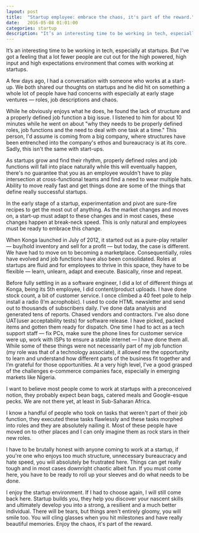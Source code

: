 ```yaml
---
layout: post
title:  "Startup employee: embrace the chaos, it's part of the reward."
date:   2016-05-08 01:01:00
categories: startup
description: "It’s an interesting time to be working in tech, especially at startups. But I’ve a feeling not too many people are cut out for the high powered, high input environment, high expectations that come with working at startups."
---
```


It’s an interesting time to be working in tech, especially at startups. But I’ve got a feeling that a lot fewer people are cut out for the high powered, high input and high expectations environment that comes with working at startups.

A few days ago, I had a conversation with someone who works at a start-up. We both shared our thoughts on startups and he did hit on something a whole lot of people have had concerns with especially at early stage ventures &mdash; roles, job descriptions and chaos.

While he obviously enjoys what he does, he found the lack of structure and a properly defined job function a big issue. I listened to him for about 10 minutes while he went on about "why they needs to be properly defined roles, job functions and the need to deal with one task at a time." This person, I'd assume is coming from a big company, where structures have been entrenched into the  company's ethos and bureaucracy is at its core. Sadly, this isn't the same with start-ups.

As startups grow and find their rhythm, properly defined roles and job functions will fall into place naturally while this will eventually happen, there's no guarantee that you as an employee wouldn't have to play intersection at cross-functional teams and find a need to wear multiple hats. Ability to move really fast and get things done are some of the things that define really successful startups.

In the early stage of a startup, experimentation and pivot are sure-fire recipes to get the most out of anything. As the market changes and moves on, a start-up must adapt to these changes and in most cases, these changes happen at break-neck speed. This is only natural and employees must be ready to embrace this change.

When Konga launched in July of 2012, it started out as a pure-play retailer &mdash; buy/hold inventory and sell for a profit &mdash;  but today, the case is different. We have had to move on to becoming a marketplace. Consequentially, roles have evolved and job functions have also been consolidated. Roles at startups are fluid and for employees to thrive in this space, they have to be flexible &mdash; learn, unlearn, adapt and execute. Basically, rinse and repeat.

Before fully settling in as a software engineer, I did a lot of different things at Konga, being its 5th employee, I did content/product uploads. I have done stock count, a bit of customer service. I once climbed a 40 feet pole to help install a radio (I’m acrophobic). I used to code HTML newsletter and send out to thousands of subscribers daily. I've done data analysis and generated tens of reports. Chased vendors and contractors. I've also done UAT(user acceptability tests) for software release. I have picked, packed items and gotten them ready for dispatch. One time I had to act as a tech support staff &mdash; fix PCs, make sure the phone lines for customer service were up, work with ISPs to ensure a stable internet &mdash; I have done them all. While some of these things were not necessarily part of my job function (my role was that of a technology associate), it allowed me the opportunity to learn and understand how different parts of the business fit together and I’m grateful for those opportunities. At a very high level, I’ve a good grasped of the challenges e-commerce companies face, especially in emerging markets like Nigeria.

I want to believe most people come to work at startups with a preconceived notion, they probably expect bean bags, catered meals and Google-esque pecks. We are not there yet, at least in Sub-Saharan Africa.

I know a handful of people who took on tasks that weren't part of their job function, they executed these tasks flawlessly and these tasks morphed into roles and they are absolutely nailing it. Most of these people have moved on to other places and I can only imagine them as rock stars in their new roles.

I have to be brutally honest with anyone coming to work at a startup, if you're one who enjoys too much structure, unnecessary bureaucracy and hate speed, you will absolutely be frustrated here. Things can get really tough and in most cases downright chaotic albeit fun. If you must come here, you have to be ready to roll up your sleeves and do what needs to be done.

I enjoy the startup environment. If I had to choose again, I will still come back here. Startup builds you, they help you discover your nascent skills and ultimately develop you into a strong, a resilient and a much better individual. There will be tears, but things aren't entirely gloomy, you will smile too. You will cling glasses when you hit milestones and have really beautiful memories. Enjoy the chaos, it's part of the reward.